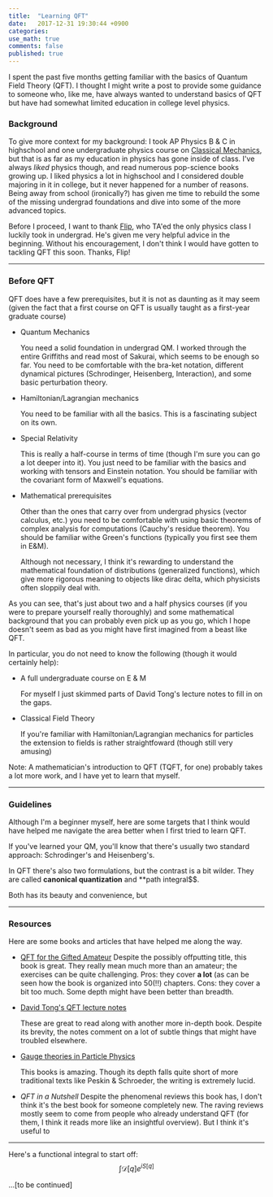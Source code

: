 ```yaml
---
title:  "Learning QFT"
date:   2017-12-31 19:30:44 +0900
categories:
use_math: true
comments: false
published: true
---
```


I spent the past five months getting familiar with the basics of Quantum Field Theory (QFT).
I thought I might write a post to provide some guidance to someone who, like me, have always wanted to understand basics of QFT but have had somewhat
limited education in college level physics.

### Background 
To give more context for my background: I took AP Physics B & C in highschool and one undergraduate physics course on [Classical Mechanics][phy3318], but that is as far as my education in physics has gone inside of class.
I've always *liked* physics though, and read numerous pop-science books growing up. I liked physics a lot in highschool and I considered double majoring in it in college, but it never happened for a number of reasons.
Being away from school (ironically?) has given me time to rebuild the some of the missing undergrad foundations and dive into some of the more advanced topics.

Before I proceed, I want to thank [Flip](http://physics.ucr.edu/~flip/), who TA'ed the only physics class I luckily took in undergrad. He's given me very helpful advice in the beginning. Without his encouragement, I don't think I would have gotten to tackling QFT this soon. Thanks, Flip!

-------

### Before QFT

QFT does have a few prerequisites, but it is not as daunting as it may seem (given the fact that a first course on QFT is usually taught as a first-year graduate course)

* Quantum Mechanics

    You need a solid foundation in undergrad QM. I worked through the entire Griffiths and read most of Sakurai, which seems to be enough so far. You need to be comfortable with the bra-ket notation, different dynamical pictures (Schrodinger, Heisenberg, Interaction), and some basic perturbation theory.
    
* Hamiltonian/Lagrangian mechanics

    You need to be familiar with all the basics. This is a fascinating subject on its own.

* Special Relativity 

    This is really a half-course in terms of time (though I'm sure you can go a lot deeper into it). You just need to be familiar with the basics and working with tensors and Einstein notation.
    You should be familiar with the covariant form of Maxwell's equations.

* Mathematical prerequisites

    Other than the ones that carry over from undergrad physics (vector calculus, etc.) you need to be comfortable with
    using basic theorems of complex analysis for computations (Cauchy's residue theorem).
    You should be familiar withe Green's functions (typically you first see them in E&M).
    
    Although not necessary, I think it's rewarding to understand the mathematical foundation of distributions (generalized functions), which give more rigorous meaning to objects like dirac delta, which physicists often sloppily deal with.
    
    
As you can see, that's just about two and a half physics courses (if you were to prepare yourself really thoroughly) and some mathematical background that you can probably even pick up as you go, which I hope doesn't seem as bad as you might have first imagined from a beast like QFT.
  
  
In particular, you do not need to know the following (though it would certainly help):
* A full undergraduate course on E & M

    For myself I just skimmed parts of David Tong's lecture notes to fill in on the gaps.
    
* Classical Field Theory

    If you're familiar with Hamiltonian/Lagrangian mechanics for particles the extension to fields is rather straightfoward (though still very amusing)


Note: A mathematician's introduction to QFT (TQFT, for one) probably takes a lot more work, and I have yet to learn that myself.


--------

### Guidelines

Although I'm a beginner myself, here are some targets that I think would have helped me navigate the area better when I first tried to learn QFT.

If you've learned your QM, you'll know that there's usually two standard approach: Schrodinger's and Heisenberg's.

In QFT there's also two formulations, but the contrast is a bit wilder. They are called **canonical quantization** and **path integral$$.

Both has its beauty and convenience, but 



-----------

### Resources

Here are some books and articles that have helped me along the way.

* [QFT for the Gifted Amateur](https://www.amazon.com/Quantum-Field-Theory-Gifted-Amateur/dp/019969933X)
    Despite the possibly offputting title, this book is great. They really mean much more than an amateur; the exercises can be quite challenging. 
    Pros: they cover **a lot** (as can be seen how the book is organized into 50(!!) chapters.
    Cons: they cover a bit too much. Some depth might have been better than breadth.


* [David Tong's QFT lecture notes](http://www.damtp.cam.ac.uk/user/tong/qft.html)

    These are great to read along with another more in-depth book. Despite its brevity, the notes comment on a lot of subtle things that might have troubled elsewhere.


* [Gauge theories in Particle Physics](https://www.amazon.com/Theories-Particle-Physics-Graduate-Student/dp/0750309822) 

    This books is amazing. Though its depth falls quite short of more traditional texts like Peskin & Schroeder, the writing is extremely lucid. 
    

* *QFT in a Nutshell* Despite the phenomenal reviews this book has, I don't think it's the best book for someone completely new. The raving reviews mostly seem to come from people who already understand QFT (for them, I think it reads more like an insightful overview). But I think it's useful to 


-----

Here's a functional integral to start off:
$$\int \mathcal{D}[q]e^{i S[q]} $$

...\[to be continued\]


[phy3318]: https://www.physics.uci.edu/~tanedo/P3318.html
